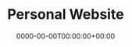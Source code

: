 ---
title: Personal Website
date: 0000-00-00T00:00:00+00:00
stack: [ gatsbyjs, javascript, html, tailwindcss ]
image_name: this_site.mp4
description: This might seem like a bit of a cop out, including the website I have built to house my projects as a project on the same website, but stay with me on this. Every project I have undertaken is a new learning experience and this one is no different. Though building this website I have learnt the syntax and fundermentals of JavaScript, developed an solid understanding the Gatsby framework and other static site generators, and been introduced to basics React that I will pursure furthur. Thank you for indulging me. The website in the video below is the first version and has since been updated.
---